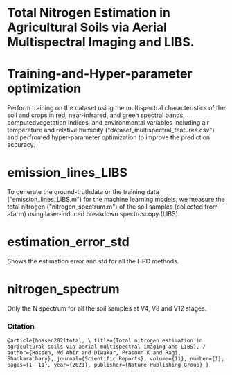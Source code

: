 # Total Nitrogen Estimation in Agricultural Soils via Aerial Multispectral Imaging and LIBS.
# Training-and-Hyper-parameter optimization
Perform training on the dataset using the multispectral characteristics of the soil and crops in red, near-infrared, and green spectral bands, computedvegetation indices, and environmental variables including air temperature and relative humidity ("dataset_multispectral_features.csv") and perfromed hyper-parameter optimization to improve the prediction accuracy.
# emission_lines_LIBS
To generate the ground-truthdata or the training data ("emission_lines_LIBS.m") for the machine learning models, we measure the total nitrogen ("nitrogen_spectrum.m") of the soil samples (collected from afarm) using laser-induced breakdown spectroscopy (LIBS).
# estimation_error_std
Shows the estimation error and std for all the HPO methods.
# nitrogen_spectrum
Only the N spectrum for all the soil samples at V4, V8 and V12 stages.

### Citation
`@article{hossen2021total, \
  title={Total nitrogen estimation in agricultural soils via aerial multispectral imaging and LIBS}, /
  author={Hossen, Md Abir and Diwakar, Prasoon K and Ragi, Shankarachary},
  journal={Scientific Reports},
  volume={11},
  number={1},
  pages={1--11},
  year={2021},
  publisher={Nature Publishing Group}
}`

